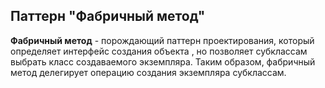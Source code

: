 ## Паттерн "Фабричный метод"

**Фабричный метод** - порождающий паттерн проектирования, который определяет интерфейс создания объекта , но позволяет субклассам выбрать класс создаваемого экземпляра. Таким образом, фабричный метод делегирует операцию создания экземпляра субклассам.